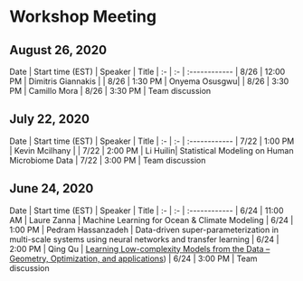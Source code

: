 # Workshop Meeting

## August 26, 2020


Date  | Start time (EST) | Speaker | Title |
 :- | :- | :------------ |
 8/26 |  12:00 PM | Dimitris Giannakis |  |
 8/26 |  1:30 PM | Onyema Osusgwu|  |
 8/26 |  3:30 PM | Camillo Mora |
 8/26 |  3:30 PM | Team discussion
## July 22, 2020


Date  | Start time (EST) | Speaker | Title |
 :- | :- | :------------ |
 7/22 |  1:00 PM | Kevin Mcilhany |  |
 7/22 |  2:00 PM | Li Huilin| Statistical Modeling on Human Microbiome Data |
 7/22 |  3:00 PM | Team discussion
 
## June 24, 2020

Date  | Start time (EST) | Speaker | Title |
 :- | :- | :------------ |
 6/24 | 11:00 AM | Laure Zanna  | Machine Learning for Ocean & Climate Modeling |
 6/24 |  1:00 PM | Pedram Hassanzadeh | Data-driven super-parameterization in multi-scale systems using neural networks and transfer learning |
 6/24 |  2:00 PM | Qing Qu | <a href="./Qing_Qu_talk.html" target="_top">Learning Low-complexity Models from the Data – Geometry, Optimization, and applications</a>) |
 6/24 |  3:00 PM | Team discussion

